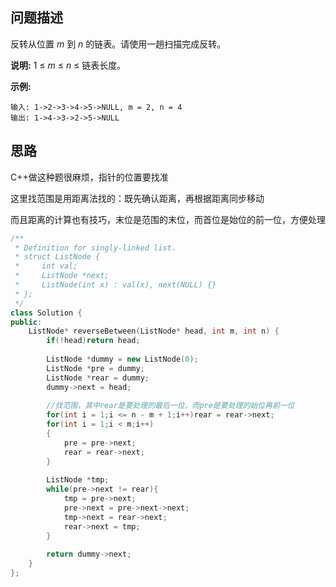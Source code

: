 ## 问题描述

反转从位置 *m* 到 *n* 的链表。请使用一趟扫描完成反转。

**说明:**
1 ≤ *m* ≤ *n* ≤ 链表长度。

**示例:**

```
输入: 1->2->3->4->5->NULL, m = 2, n = 4
输出: 1->4->3->2->5->NULL
```



## 思路

C++做这种题很麻烦，指针的位置要找准

这里找范围是用距离法找的：既先确认距离，再根据距离同步移动

而且距离的计算也有技巧，末位是范围的末位，而首位是始位的前一位，方便处理

```CPP
/**
 * Definition for singly-linked list.
 * struct ListNode {
 *     int val;
 *     ListNode *next;
 *     ListNode(int x) : val(x), next(NULL) {}
 * };
 */
class Solution {
public:
    ListNode* reverseBetween(ListNode* head, int m, int n) {
        if(!head)return head;
        
        ListNode *dummy = new ListNode(0);
        ListNode *pre = dummy;
        ListNode *rear = dummy;
        dummy->next = head;
        
        //找范围，其中rear是要处理的最后一位，而pre是要处理的始位再前一位
        for(int i = 1;i <= n - m + 1;i++)rear = rear->next;
        for(int i = 1;i < m;i++)
        {
            pre = pre->next;
            rear = rear->next;
        }
        
        ListNode *tmp;
        while(pre->next != rear){
            tmp = pre->next;
            pre->next = pre->next->next;
            tmp->next = rear->next;
            rear->next = tmp;
        }
        
        return dummy->next; 
    }
};
```

